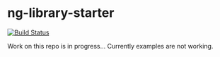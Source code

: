 # ng-library-starter

[![Build Status](https://travis-ci.org/trekhleb/ng-library-starter.svg?branch=master)](https://travis-ci.org/trekhleb/ng-library-starter)

Work on this repo is in progress... Currently examples are not working.

